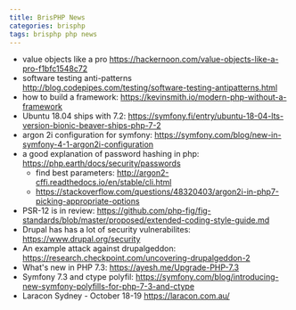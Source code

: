 ```yaml
---
title: BrisPHP News
categories: brisphp
tags: brisphp php news
---
```


* value objects like a pro <https://hackernoon.com/value-objects-like-a-pro-f1bfc1548c72>
* software testing anti-patterns <http://blog.codepipes.com/testing/software-testing-antipatterns.html>
* how to build a framework: <https://kevinsmith.io/modern-php-without-a-framework>
* Ubuntu 18.04 ships with 7.2: <https://symfony.fi/entry/ubuntu-18-04-lts-version-bionic-beaver-ships-php-7-2>
* argon 2i configuration for symfony: <https://symfony.com/blog/new-in-symfony-4-1-argon2i-configuration>
* a good explanation of password hashing in php: <https://php.earth/docs/security/passwords>
    * find best parameters: <http://argon2-cffi.readthedocs.io/en/stable/cli.html>
    * <https://stackoverflow.com/questions/48320403/argon2i-in-php7-picking-appropriate-options>
* PSR-12 is in review: <https://github.com/php-fig/fig-standards/blob/master/proposed/extended-coding-style-guide.md>
* Drupal has has a lot of security vulnerabilites: <https://www.drupal.org/security>
* An example attack against drupalgeddon: <https://research.checkpoint.com/uncovering-drupalgeddon-2>
* What's new in PHP 7.3: <https://ayesh.me/Upgrade-PHP-7.3>
* Symfony 7.3 and ctype polyfil: <https://symfony.com/blog/introducing-new-symfony-polyfills-for-php-7-3-and-ctype>
* Laracon Sydney - October 18-19 <https://laracon.com.au/>
